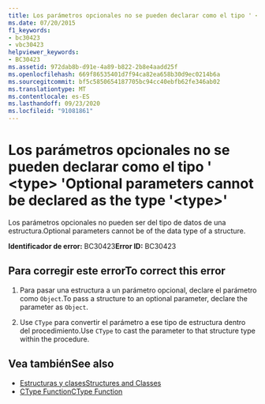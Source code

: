 ```yaml
---
title: Los parámetros opcionales no se pueden declarar como el tipo ' <type> '
ms.date: 07/20/2015
f1_keywords:
- bc30423
- vbc30423
helpviewer_keywords:
- BC30423
ms.assetid: 972dab8b-d91e-4a89-b822-2b8e4aadd25f
ms.openlocfilehash: 669f86535401d7f94ca82ea658b30d9ec0214b6a
ms.sourcegitcommit: bf5c5850654187705bc94cc40ebfb62fe346ab02
ms.translationtype: MT
ms.contentlocale: es-ES
ms.lasthandoff: 09/23/2020
ms.locfileid: "91081861"
---
```

# <a name="optional-parameters-cannot-be-declared-as-the-type-type"></a><span data-ttu-id="ade9c-102">Los parámetros opcionales no se pueden declarar como el tipo ' \<type> '</span><span class="sxs-lookup"><span data-stu-id="ade9c-102">Optional parameters cannot be declared as the type '\<type>'</span></span>

<span data-ttu-id="ade9c-103">Los parámetros opcionales no pueden ser del tipo de datos de una estructura.</span><span class="sxs-lookup"><span data-stu-id="ade9c-103">Optional parameters cannot be of the data type of a structure.</span></span>  
  
 <span data-ttu-id="ade9c-104">**Identificador de error:** BC30423</span><span class="sxs-lookup"><span data-stu-id="ade9c-104">**Error ID:** BC30423</span></span>  
  
## <a name="to-correct-this-error"></a><span data-ttu-id="ade9c-105">Para corregir este error</span><span class="sxs-lookup"><span data-stu-id="ade9c-105">To correct this error</span></span>  
  
1. <span data-ttu-id="ade9c-106">Para pasar una estructura a un parámetro opcional, declare el parámetro como `Object`.</span><span class="sxs-lookup"><span data-stu-id="ade9c-106">To pass a structure to an optional parameter, declare the parameter as `Object`.</span></span>  
  
2. <span data-ttu-id="ade9c-107">Use `CType` para convertir el parámetro a ese tipo de estructura dentro del procedimiento.</span><span class="sxs-lookup"><span data-stu-id="ade9c-107">Use `CType` to cast the parameter to that structure type within the procedure.</span></span>  
  
## <a name="see-also"></a><span data-ttu-id="ade9c-108">Vea también</span><span class="sxs-lookup"><span data-stu-id="ade9c-108">See also</span></span>

- [<span data-ttu-id="ade9c-109">Estructuras y clases</span><span class="sxs-lookup"><span data-stu-id="ade9c-109">Structures and Classes</span></span>](../programming-guide/language-features/data-types/structures-and-classes.md)
- [<span data-ttu-id="ade9c-110">CType Function</span><span class="sxs-lookup"><span data-stu-id="ade9c-110">CType Function</span></span>](../language-reference/functions/ctype-function.md)
